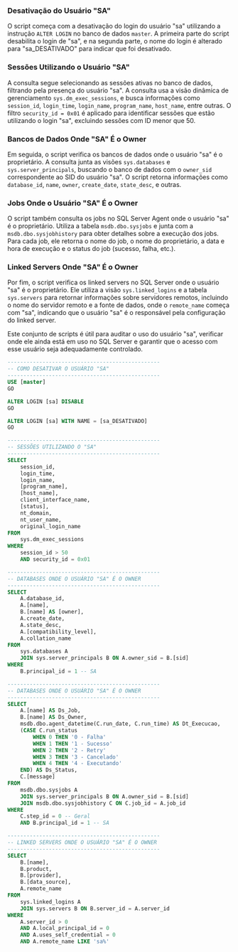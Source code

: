 ### Desativação do Usuário "SA"
O script começa com a desativação do login do usuário "sa" utilizando a instrução `ALTER LOGIN` no banco de dados `master`. A primeira parte do script desabilita o login de "sa", e na segunda parte, o nome do login é alterado para "sa_DESATIVADO" para indicar que foi desativado.

### Sessões Utilizando o Usuário "SA"
A consulta segue selecionando as sessões ativas no banco de dados, filtrando pela presença do usuário "sa". A consulta usa a visão dinâmica de gerenciamento `sys.dm_exec_sessions`, e busca informações como `session_id`, `login_time`, `login_name`, `program_name`, `host_name`, entre outras. O filtro `security_id = 0x01` é aplicado para identificar sessões que estão utilizando o login "sa", excluindo sessões com ID menor que 50.

### Bancos de Dados Onde "SA" É o Owner
Em seguida, o script verifica os bancos de dados onde o usuário "sa" é o proprietário. A consulta junta as visões `sys.databases` e `sys.server_principals`, buscando o banco de dados com o `owner_sid` correspondente ao SID do usuário "sa". O script retorna informações como `database_id`, `name`, `owner`, `create_date`, `state_desc`, e outras.

### Jobs Onde o Usuário "SA" É o Owner
O script também consulta os jobs no SQL Server Agent onde o usuário "sa" é o proprietário. Utiliza a tabela `msdb.dbo.sysjobs` e junta com a `msdb.dbo.sysjobhistory` para obter detalhes sobre a execução dos jobs. Para cada job, ele retorna o nome do job, o nome do proprietário, a data e hora de execução e o status do job (sucesso, falha, etc.).

### Linked Servers Onde "SA" É o Owner
Por fim, o script verifica os linked servers no SQL Server onde o usuário "sa" é o proprietário. Ele utiliza a visão `sys.linked_logins` e a tabela `sys.servers` para retornar informações sobre servidores remotos, incluindo o nome do servidor remoto e a fonte de dados, onde o `remote_name` começa com "sa", indicando que o usuário "sa" é o responsável pela configuração do linked server.

Este conjunto de scripts é útil para auditar o uso do usuário "sa", verificar onde ele ainda está em uso no SQL Server e garantir que o acesso com esse usuário seja adequadamente controlado.

```sql
------------------------------------------------
-- COMO DESATIVAR O USUÁRIO "SA"
------------------------------------------------
USE [master]
GO

ALTER LOGIN [sa] DISABLE
GO

ALTER LOGIN [sa] WITH NAME = [sa_DESATIVADO]
GO 
```

```sql
------------------------------------------------
-- SESSÕES UTILIZANDO O "SA"
------------------------------------------------
SELECT
    session_id,
    login_time,
    login_name,
    [program_name],
    [host_name],
    client_interface_name,
    [status],
    nt_domain,
    nt_user_name,
    original_login_name
FROM 
    sys.dm_exec_sessions
WHERE 
    session_id > 50
    AND security_id = 0x01
```

```sql
------------------------------------------------
-- DATABASES ONDE O USUÁRIO "SA" É O OWNER
------------------------------------------------
SELECT 
    A.database_id,
    A.[name],
    B.[name] AS [owner],
    A.create_date,
    A.state_desc,
    A.[compatibility_level],
    A.collation_name
FROM 
    sys.databases A
    JOIN sys.server_principals B ON A.owner_sid = B.[sid]
WHERE
    B.principal_id = 1 -- SA
```

```sql
------------------------------------------------
-- DATABASES ONDE O USUÁRIO "SA" É O OWNER
------------------------------------------------
SELECT 
    A.[name] AS Ds_Job,
    B.[name] AS Ds_Owner,
    msdb.dbo.agent_datetime(C.run_date, C.run_time) AS Dt_Execucao,
    (CASE C.run_status
        WHEN 0 THEN '0 - Falha'
        WHEN 1 THEN '1 - Sucesso'
        WHEN 2 THEN '2 - Retry'
        WHEN 3 THEN '3 - Cancelado'
        WHEN 4 THEN '4 - Executando'
    END) AS Ds_Status,
    C.[message]
FROM
    msdb.dbo.sysjobs A
    JOIN sys.server_principals B ON A.owner_sid = B.[sid]
    JOIN msdb.dbo.sysjobhistory C ON C.job_id = A.job_id
WHERE
    C.step_id = 0 -- Geral
    AND B.principal_id = 1 -- SA
```

```sql
------------------------------------------------
-- LINKED SERVERS ONDE O USUÁRIO "SA" É O OWNER
------------------------------------------------
SELECT
    B.[name],
    B.product,
    B.[provider],
    B.[data_source],
    A.remote_name
FROM
    sys.linked_logins A
    JOIN sys.servers B ON B.server_id = A.server_id
WHERE
    A.server_id > 0
    AND A.local_principal_id = 0
    AND A.uses_self_credential = 0
    AND A.remote_name LIKE 'sa%'
```